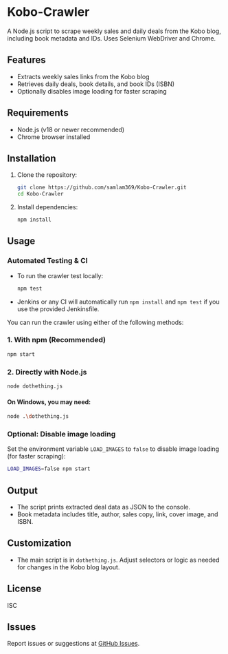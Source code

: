 # Kobo-Crawler

A Node.js script to scrape weekly sales and daily deals from the Kobo blog, including book metadata and IDs. Uses Selenium WebDriver and Chrome.

## Features
- Extracts weekly sales links from the Kobo blog
- Retrieves daily deals, book details, and book IDs (ISBN)
- Optionally disables image loading for faster scraping

## Requirements
- Node.js (v18 or newer recommended)
- Chrome browser installed

## Installation

1. Clone the repository:
   ```bash
   git clone https://github.com/samlam369/Kobo-Crawler.git
   cd Kobo-Crawler
   ```
2. Install dependencies:
   ```bash
   npm install
   ```

## Usage

### Automated Testing & CI

- To run the crawler test locally:
  ```bash
  npm test
  ```
- Jenkins or any CI will automatically run `npm install` and `npm test` if you use the provided Jenkinsfile.


You can run the crawler using either of the following methods:

### 1. With npm (Recommended)
```bash
npm start
```

### 2. Directly with Node.js
```bash
node dothething.js
```

#### On Windows, you may need:
```bash
node .\dothething.js
```

### Optional: Disable image loading
Set the environment variable `LOAD_IMAGES` to `false` to disable image loading (for faster scraping):
```bash
LOAD_IMAGES=false npm start
```

## Output
- The script prints extracted deal data as JSON to the console.
- Book metadata includes title, author, sales copy, link, cover image, and ISBN.

## Customization
- The main script is in `dothething.js`. Adjust selectors or logic as needed for changes in the Kobo blog layout.

## License
ISC

## Issues
Report issues or suggestions at [GitHub Issues](https://github.com/samlam369/Kobo-Crawler/issues).
